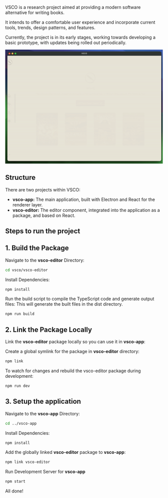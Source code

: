 VSCO is a research project aimed at providing a modern software alternative for writing books.

It intends to offer a comfortable user experience and incorporate current tools, trends, design patterns, and features.

Currently, the project is in its early stages, working towards developing a basic prototype, with updates being rolled out periodically.

![app homepage preview](./.github/images/app-showcase.gif)

## Structure
There are two projects within VSCO:
- **vsco-app:** The main application, built with Electron and React for the renderer layer.
- **vsco-editor:** The editor component, integrated into the application as a package, and based on React.

## Steps to run the project

## 1. Build the Package

Navigate to the **vsco-editor** Directory:

```bash
cd vsco/vsco-editor
```

Install Dependencies:

```bash
npm install
```

Run the build script to compile the TypeScript code and generate output files:
This will generate the built files in the dist directory.

```bash
npm run build
```

## 2\. Link the Package Locally

Link the **vsco-editor** package locally so you can use it in **vsco-app**:

Create a global symlink for the package in **vsco-editor** directory:

```bash
npm link
```

To watch for changes and rebuild the vsco-editor package during development:

```bash
npm run dev
```

## 3. Setup the application

Navigate to the **vsco-app** Directory:

```bash
cd ../vsco-app
```

Install Dependencies:

```bash
npm install
```

Add the globally linked **vsco-editor** package to **vsco-app**:

```bash
npm link vsco-editor
```

Run Development Server for **vsco-app**

```bash
npm start
```

All done!
